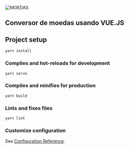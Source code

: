 
![MOEDAS](https://user-images.githubusercontent.com/48127640/97091665-d2195f80-1613-11eb-92ab-21fd00bf8c16.PNG)

## Conversor de moedas usando VUE.JS

## Project setup
```
yarn install
```

### Compiles and hot-reloads for development
```
yarn serve
```

### Compiles and minifies for production
```
yarn build
```

### Lints and fixes files
```
yarn lint
```

### Customize configuration
See [Configuration Reference](https://cli.vuejs.org/config/).
